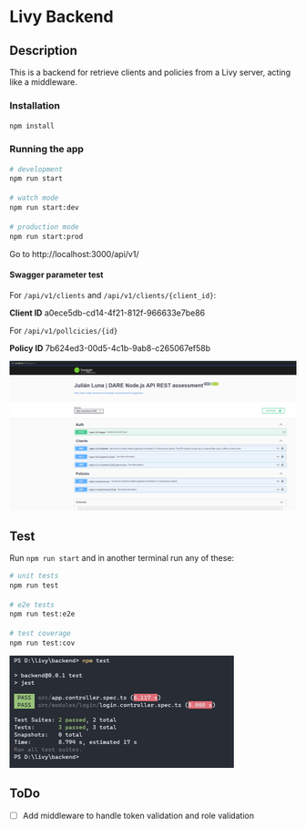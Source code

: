 # Livy Backend

## Description

This is a backend for retrieve clients and policies from a Livy server, acting like a middleware.

### Installation

`npm install`

### Running the app

```bash
# development
npm run start

# watch mode
npm run start:dev

# production mode
npm run start:prod
```

Go to http://localhost:3000/api/v1/

#### Swagger parameter test

For `/api/v1/clients` and `/api/v1/clients/{client_id}`:

**Client ID**
a0ece5db-cd14-4f21-812f-966633e7be86

For `/api/v1/pollcicies/{id}`

**Policy ID**
7b624ed3-00d5-4c1b-9ab8-c265067ef58b

![Swagger](/resources/swagger_screenshot.png 'Demo Swagger')

## Test

Run `npm run start` and in another terminal run any of these:

```bash
# unit tests
npm run test

# e2e tests
npm run test:e2e

# test coverage
npm run test:cov
```

![Jest Test](/resources/test_screenshot.png 'Demo Jest test')

## ToDo

- [ ] Add middleware to handle token validation and role validation
